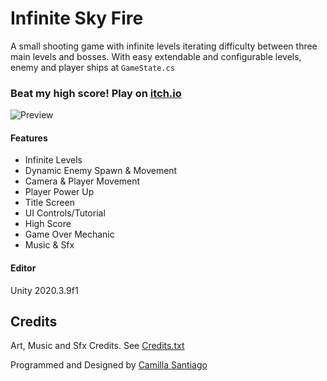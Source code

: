 # Infinite Sky Fire

A small shooting game with infinite levels iterating difficulty between three main levels and bosses. With easy extendable and configurable levels, enemy and player ships at `GameState.cs`

### Beat my high score! Play on [itch.io](https://devcamilla.itch.io/infinite-sky-fire)

![Preview](/preview.gif)

#### Features
* Infinite Levels
* Dynamic Enemy Spawn & Movement
* Camera & Player Movement
* Player Power Up
* Title Screen
* UI Controls/Tutorial
* High Score
* Game Over Mechanic
* Music & Sfx

#### Editor
Unity 2020.3.9f1

## Credits

Art, Music and Sfx Credits. See [Credits.txt](/Credits.txt)

Programmed and Designed by [Camilla Santiago](https://github.com/devcamilla)
